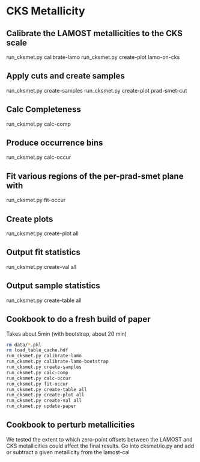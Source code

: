 # CKS Metallicity

## Calibrate the LAMOST metallicities to the CKS scale

run_cksmet.py calibrate-lamo
run_cksmet.py create-plot lamo-on-cks

## Apply cuts and create samples

run_cksmet.py create-samples
run_cksmet.py create-plot prad-smet-cut

## Calc Completeness

run_cksmet.py calc-comp

## Produce occurrence bins

run_cksmet.py calc-occur

## Fit various regions of the per-prad-smet plane with

run_cksmet.py fit-occur

## Create plots

run_cksmet.py create-plot all

## Output fit statistics

run_cksmet.py create-val all

## Output sample statistics

run_cksmet.py create-table all

## Cookbook to do a fresh build of paper 

Takes about 5min (with bootstrap, about 20 min)

```bash
rm data/*.pkl
rm load_table_cache.hdf
run_cksmet.py calibrate-lamo
run_cksmet.py calibrate-lamo-bootstrap
run_cksmet.py create-samples
run_cksmet.py calc-comp
run_cksmet.py calc-occur
run_cksmet.py fit-occur
run_cksmet.py create-table all
run_cksmet.py create-plot all
run_cksmet.py create-val all
run_cksmet.py update-paper
```

## Cookbook to perturb metallicities

We tested the extent to which zero-point offsets between the LAMOST
and CKS metallicities could affect the final results. Go into
cksmet/io.py and add or subtract a given metallicity from the lamost-cal
